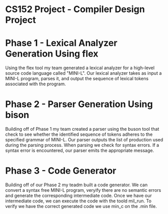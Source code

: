 CS152 Project - Compiler Design Project 
===============================================================
# Phase 1 - Lexical Analyzer Generation Using flex
  Using the flex tool my team generated a lexical analyzer for a high-level source code language called "MINI-L". Our lexical analyzer takes as input a MINI-L program, parses it, and output the sequence of lexical tokens associated with the program. 
  
# Phase 2 - Parser Generation Using bison
  Building off of Phase 1 my team created a parser using the buson tool that check to see whether the identified sequence of tokens adheres to the specified grammar of MINI-L. Our parser outputs the list of production used during the parsing process. When parsing we check for syntax errors. If a syntax error is encountered, our parser emits the appropriate message. 
  
 # Phase 3 - Code Generator
   Building off of our Phase 2 my teadm built a code generator. We can convert a syntax free MINI-L program, veryify there are no semantic errors and generate the corresponding intermediate code. Once we have our intermediate code, we can execute the code with the toold mil_run. To verify we have the correct generated code we use min_c on the .min file.
